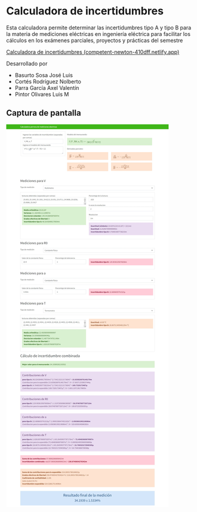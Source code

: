 # Calculadora de incertidumbres

Esta calculadora permite determinar las incertidumbres tipo A y tipo B para la materia de mediciones eléctricas en ingeniería eléctrica para facilitar
los cálculos en los exámenes parciales, proyectos y prácticas del semestre

[Calculadora de incertidumbres (competent-newton-410dff.netlify.app)](https://competent-newton-410dff.netlify.app/)

Desarrollado por

- Basurto Sosa José Luis
- Cortés Rodríguez Nolberto
- Parra García Axel Valentín
- Pintor Olivares Luis M

## Captura de pantalla

![captura de pantalla de muestra del programa](ss.jpeg)
